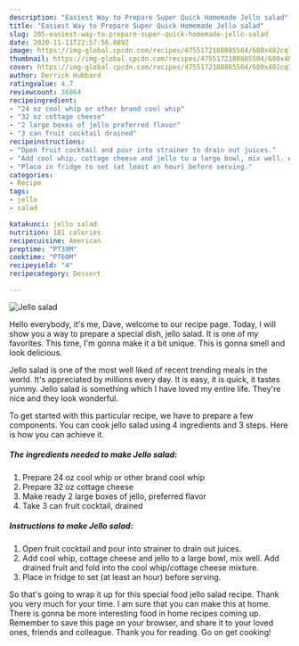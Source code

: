```yaml
---
description: "Easiest Way to Prepare Super Quick Homemade Jello salad"
title: "Easiest Way to Prepare Super Quick Homemade Jello salad"
slug: 205-easiest-way-to-prepare-super-quick-homemade-jello-salad
date: 2020-11-11T22:57:56.089Z
image: https://img-global.cpcdn.com/recipes/4755172180885504/680x482cq70/jello-salad-recipe-main-photo.jpg
thumbnail: https://img-global.cpcdn.com/recipes/4755172180885504/680x482cq70/jello-salad-recipe-main-photo.jpg
cover: https://img-global.cpcdn.com/recipes/4755172180885504/680x482cq70/jello-salad-recipe-main-photo.jpg
author: Derrick Hubbard
ratingvalue: 4.7
reviewcount: 36864
recipeingredient:
- "24 oz cool whip or other brand cool whip"
- "32 oz cottage cheese"
- "2 large boxes of jello preferred flavor"
- "3 can fruit cocktail drained"
recipeinstructions:
- "Open fruit cocktail and pour into strainer to drain out juices."
- "Add cool whip, cottage cheese and jello to a large bowl, mix well. Add drained fruit and fold into the cool whip/cottage cheese mixture."
- "Place in fridge to set (at least an hour) before serving."
categories:
- Recipe
tags:
- jello
- salad

katakunci: jello salad 
nutrition: 181 calories
recipecuisine: American
preptime: "PT39M"
cooktime: "PT60M"
recipeyield: "4"
recipecategory: Dessert

---
```



![Jello salad](https://img-global.cpcdn.com/recipes/4755172180885504/680x482cq70/jello-salad-recipe-main-photo.jpg)

Hello everybody, it's me, Dave, welcome to our recipe page. Today, I will show you a way to prepare a special dish, jello salad. It is one of my favorites. This time, I'm gonna make it a bit unique. This is gonna smell and look delicious.



Jello salad is one of the most well liked of recent trending meals in the world. It's appreciated by millions every day. It is easy, it is quick, it tastes yummy. Jello salad is something which I have loved my entire life. They're nice and they look wonderful.


To get started with this particular recipe, we have to prepare a few components. You can cook jello salad using 4 ingredients and 3 steps. Here is how you can achieve it.

<!--inarticleads1-->

##### The ingredients needed to make Jello salad:

1. Prepare 24 oz cool whip or other brand cool whip
1. Prepare 32 oz cottage cheese
1. Make ready 2 large boxes of jello, preferred flavor
1. Take 3 can fruit cocktail, drained




<!--inarticleads2-->

##### Instructions to make Jello salad:

1. Open fruit cocktail and pour into strainer to drain out juices.
1. Add cool whip, cottage cheese and jello to a large bowl, mix well. Add drained fruit and fold into the cool whip/cottage cheese mixture.
1. Place in fridge to set (at least an hour) before serving.




So that's going to wrap it up for this special food jello salad recipe. Thank you very much for your time. I am sure that you can make this at home. There is gonna be more interesting food in home recipes coming up. Remember to save this page on your browser, and share it to your loved ones, friends and colleague. Thank you for reading. Go on get cooking!
